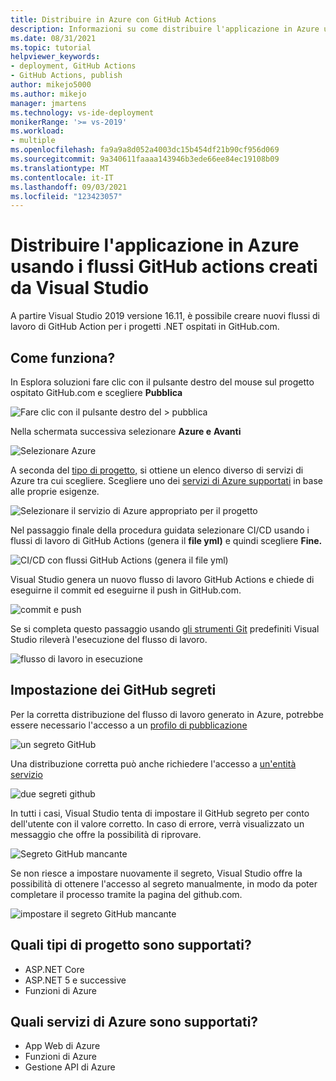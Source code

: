 ```yaml
---
title: Distribuire in Azure con GitHub Actions
description: Informazioni su come distribuire l'applicazione in Azure usando i flussi GitHub actions creati da Visual Studio
ms.date: 08/31/2021
ms.topic: tutorial
helpviewer_keywords:
- deployment, GitHub Actions
- GitHub Actions, publish
author: mikejo5000
ms.author: mikejo
manager: jmartens
ms.technology: vs-ide-deployment
monikerRange: '>= vs-2019'
ms.workload:
- multiple
ms.openlocfilehash: fa9a9a8d052a4003dc15b454df21b90cf956d069
ms.sourcegitcommit: 9a340611faaaa143946b3ede66ee84ec19108b09
ms.translationtype: MT
ms.contentlocale: it-IT
ms.lasthandoff: 09/03/2021
ms.locfileid: "123423057"
---
```

# <a name="deploy-your-application-to-azure-using-github-actions-workflows-created-by-visual-studio"></a>Distribuire l'applicazione in Azure usando i flussi GitHub actions creati da Visual Studio
A partire Visual Studio 2019 versione 16.11, è possibile creare nuovi flussi di lavoro di GitHub Action per i progetti .NET ospitati in GitHub.com.

## <a name="how-does-it-work"></a>Come funziona?
In Esplora soluzioni fare clic con il pulsante destro del mouse sul progetto ospitato GitHub.com e scegliere **Pubblica**

![Fare clic con il pulsante destro del > pubblica](./media/solution-explorer-publish.png)

Nella schermata successiva selezionare **Azure e** **Avanti**

![Selezionare Azure](./media/wizard-azure.png)

A seconda del [tipo di progetto,](#which-project-types-are-supported) si ottiene un elenco diverso di servizi di Azure tra cui scegliere. Scegliere uno dei [servizi di Azure supportati](#which-azure-services-are-supported) in base alle proprie esigenze.

![Selezionare il servizio di Azure appropriato per il progetto](./media/wizard-pick-azure-service.png)

Nel passaggio finale della procedura guidata selezionare CI/CD usando i flussi di lavoro di GitHub Actions (genera il **file yml)** e quindi scegliere **Fine.**

![CI/CD con flussi GitHub Actions (genera il file yml)](./media/wizard-final-step.png)

Visual Studio genera un nuovo flusso di lavoro GitHub Actions e chiede di eseguirne il commit ed eseguirne il push in GitHub.com.

![commit e push](./media/summary-commit-and-push.png)

Se si completa questo passaggio usando [gli strumenti Git](../version-control/git-with-visual-studio.md#git-changes-window) predefiniti Visual Studio rileverà l'esecuzione del flusso di lavoro.

![flusso di lavoro in esecuzione](./media/summary-workflow-running.png)

## <a name="setting-the-github-secrets"></a>Impostazione dei GitHub segreti
Per la corretta distribuzione del flusso di lavoro generato in Azure, potrebbe essere necessario l'accesso a un [profilo di pubblicazione](/azure/app-service/deploy-github-actions?tabs=applevel#configure-the-github-secret) 

![un segreto GitHub](./media/summary-one-github-secret.png)

Una distribuzione corretta può anche richiedere l'accesso a [un'entità servizio](/azure/app-service/deploy-github-actions?tabs=userlevel#configure-the-github-secret)

![due segreti github](./media/summary-two-github-secrets.png)

In tutti i casi, Visual Studio tenta di impostare il GitHub segreto per conto dell'utente con il valore corretto. In caso di errore, verrà visualizzato un messaggio che offre la possibilità di riprovare.

![Segreto GitHub mancante](./media/summary-one-github-secret-missing.png)

Se non riesce a impostare nuovamente il segreto, Visual Studio offre la possibilità di ottenere l'accesso al segreto manualmente, in modo da poter completare il processo tramite la pagina del github.com.

![impostare il segreto GitHub mancante](./media/summary-set-github-secret.png)

## <a name="which-project-types-are-supported"></a>Quali tipi di progetto sono supportati?
 * ASP.NET Core
 * ASP.NET 5 e successive
 * Funzioni di Azure

## <a name="which-azure-services-are-supported"></a>Quali servizi di Azure sono supportati?
* App Web di Azure
* Funzioni di Azure
* Gestione API di Azure
